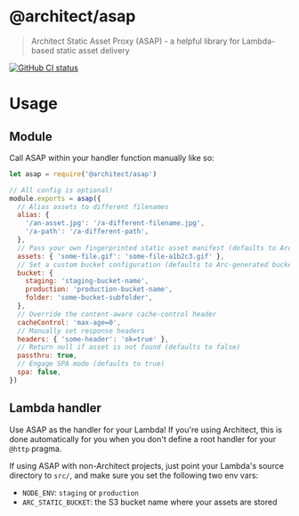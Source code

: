 # @architect/asap

>  Architect Static Asset Proxy (ASAP) - a helpful library for Lambda-based static asset delivery

[![GitHub CI status](https://github.com/architect/asap/workflows/Node%20CI/badge.svg)](https://github.com/architect/asap/actions?query=workflow%3A%22Node+CI%22)

# Usage

## Module

Call ASAP within your handler function manually like so:

```javascript
let asap = require('@architect/asap')

// All config is optional!
module.exports = asap({
  // Alias assets to different filenames
  alias: {
    '/an-asset.jpg': '/a-different-filename.jpg',
    '/a-path': '/a-different-path',
  },
  // Pass your own fingerprinted static asset manifest (defaults to Arc-generated static.json)
  assets: { 'some-file.gif': 'some-file-a1b2c3.gif' },
  // Set a custom bucket configuration (defaults to Arc-generated buckets)
  bucket: {
    staging: 'staging-bucket-name',
    production: 'production-bucket-name',
    folder: 'some-bucket-subfolder',
  },
  // Override the content-aware cache-control header
  cacheControl: 'max-age=0',
  // Manually set response headers
  headers: { 'some-header': 'ok=true' },
  // Return null if asset is not found (defaults to false)
  passthru: true,
  // Engage SPA mode (defaults to true)
  spa: false,
})
```


## Lambda handler

Use ASAP as the handler for your Lambda! If you're using Architect, this is done automatically for you when you don't define a root handler for your `@http` pragma.

If using ASAP with non-Architect projects, just point your Lambda's source directory to `src/`, and make sure you set the following two env vars:
- `NODE_ENV`: `staging` or `production`
- `ARC_STATIC_BUCKET`: the S3 bucket name where your assets are stored
